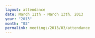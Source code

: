 ```yaml
---
layout: attendance
date: March 11th - March 13th, 2013
year: "2013"
month: "03"
permalink: meetings/2013/03/attendance
---
```


